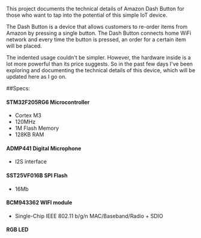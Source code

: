 This project documents the technical details of Amazon Dash Button for those who want to tap into the potential of this simple IoT device.

The Dash Button is a device that allows customers to re-order items from Amazon by pressing a single button. The Dash Button connects home WiFi network and every time the button is pressed, an order for a certain item will be placed.

The indented usage couldn't be simpler. However, the hardware inside is a lot more powerful than its price suggests. So in the past few days I've been exploring and documenting the technical details of this device, which will be updated here as I go on.

##Specs:

#### STM32F205RG6 Microcontroller

* Cortex M3
* 120MHz
* 1M Flash Memory
* 128KB RAM

#### ADMP441 Digital Microphone

* I2S interface

#### SST25VF016B SPI Flash

* 16Mb 

#### BCM943362 WIFI module

* Single-Chip IEEE 802.11 b/g/n MAC/Baseband/Radio + SDIO

#### RGB LED

